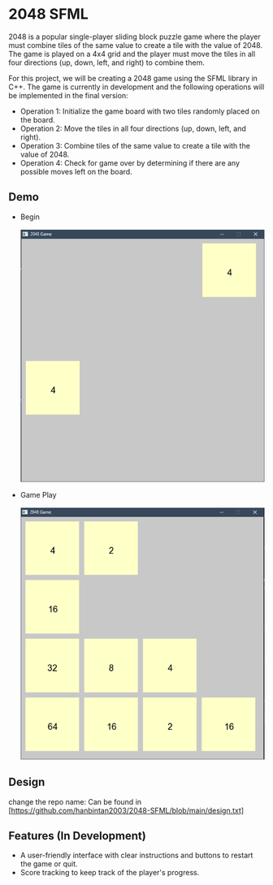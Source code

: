 
# 2048 SFML
2048 is a popular single-player sliding block puzzle game where the player must combine tiles of the same value to create a tile with the value of 2048. The game is played on a 4x4 grid and the player must move the tiles in all four directions (up, down, left, and right) to combine them.

For this project, we will be creating a 2048 game using the SFML library in C++. The game is currently in development and the following operations will be implemented in the final version:
* Operation 1: Initialize the game board with two tiles randomly placed on the board.
* Operation 2: Move the tiles in all four directions (up, down, left, and right).
* Operation 3: Combine tiles of the same value to create a tile with the value of 2048.
* Operation 4: Check for game over by determining if there are any possible moves left on the board.


## Demo
* Begin
<br><br>
  ![gamePlay.png](./image/begin.png)

* Game Play
  <br><br>
  ![gamePlay.png](./image/gamePlay.png)


## Design
change the repo name:
Can be found in [https://github.com/hanbintan2003/2048-SFML/blob/main/design.txt]


## Features (In Development)

- A user-friendly interface with clear instructions and buttons to restart the game or quit.
- Score tracking to keep track of the player's progress.

